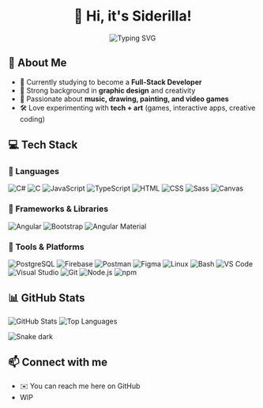 <div align="center">
  <h1>👋 Hi, it's Siderilla!</h1>
<img src="https://readme-typing-svg.herokuapp.com?font=JetBrains+Mono&size=28&duration=3000&color=00ccff&center=true&vCenter=true&width=650&lines=Full-Stack+Developer+in+progress;Creative+coder+%26+designer;Music+%7C+Art+%7C+Games" alt="Typing SVG"/>
</div>

## 🚀 About Me
- 🌱 Currently studying to become a **Full-Stack Developer**  
- 🎨 Strong background in **graphic design** and creativity  
- 🎹 Passionate about **music, drawing, painting, and video games**  
- 🛠️ Love experimenting with **tech + art** (games, interactive apps, creative coding)  

## 💻 Tech Stack

### 🔹 Languages
![C#](https://img.shields.io/badge/C%23-239120?logo=c-sharp&logoColor=white&style=flat-square)
![C](https://img.shields.io/badge/C-A8B9CC?logo=c&logoColor=white&style=flat-square)
![JavaScript](https://img.shields.io/badge/JavaScript-F7DF1E?logo=javascript&logoColor=black&style=flat-square)
![TypeScript](https://img.shields.io/badge/TypeScript-3178C6?logo=typescript&logoColor=white&style=flat-square)
![HTML](https://img.shields.io/badge/HTML5-E34F26?logo=html5&logoColor=white&style=flat-square)
![CSS](https://img.shields.io/badge/CSS3-1572B6?logo=css3&logoColor=white&style=flat-square)
![Sass](https://img.shields.io/badge/Sass-CC6699?logo=sass&logoColor=white&style=flat-square)
![Canvas](https://img.shields.io/badge/Canvas-333333?logo=html5&logoColor=white&style=flat-square)

### 🔹 Frameworks & Libraries
![Angular](https://img.shields.io/badge/Angular-DD0031?logo=angular&logoColor=white&style=flat-square)
![Bootstrap](https://img.shields.io/badge/Bootstrap-7952B3?logo=bootstrap&logoColor=white&style=flat-square)
![Angular Material](https://img.shields.io/badge/Material%20Design-757575?logo=material-design&logoColor=white&style=flat-square)

### 🔹 Tools & Platforms
![PostgreSQL](https://img.shields.io/badge/PostgreSQL-4169E1?logo=postgresql&logoColor=white&style=flat-square)
![Firebase](https://img.shields.io/badge/Firebase-FFCA28?logo=firebase&logoColor=black&style=flat-square)
![Postman](https://img.shields.io/badge/Postman-FF6C37?logo=postman&logoColor=white&style=flat-square)
![Figma](https://img.shields.io/badge/Figma-F24E1E?logo=figma&logoColor=white&style=flat-square)
![Linux](https://img.shields.io/badge/Linux-FCC624?logo=linux&logoColor=black&style=flat-square)
![Bash](https://img.shields.io/badge/Bash-4EAA25?logo=gnu-bash&logoColor=white&style=flat-square)
![VS Code](https://img.shields.io/badge/VS%20Code-007ACC?logo=visual-studio-code&logoColor=white&style=flat-square)
![Visual Studio](https://img.shields.io/badge/Visual%20Studio-5C2D91?logo=visual-studio&logoColor=white&style=flat-square)
![Git](https://img.shields.io/badge/Git-F05032?logo=git&logoColor=white&style=flat-square)
![Node.js](https://img.shields.io/badge/Node.js-339933?logo=node.js&logoColor=white&style=flat-square)
![npm](https://img.shields.io/badge/npm-CB3837?logo=npm&logoColor=white&style=flat-square)

## 📊 GitHub Stats
![GitHub Stats](https://github-readme-stats.vercel.app/api?username=siderilla&show_icons=true&theme=transparent&hide_border=true&border_radius=15&title_color=00ccff&icon_color=ffb0f6&text_color=ffffff)
![Top Languages](https://github-readme-stats.vercel.app/api/top-langs/?username=siderilla&layout=compact&theme=transparent&hide_border=true&border_radius=15&title_color=00ccff&text_color=ffffff)

![Snake dark](https://raw.githubusercontent.com/siderilla/siderilla/output/github-contribution-grid-snake-dark.svg)

## 📫 Connect with me
- ✉️ You can reach me here on GitHub
- WIP 

